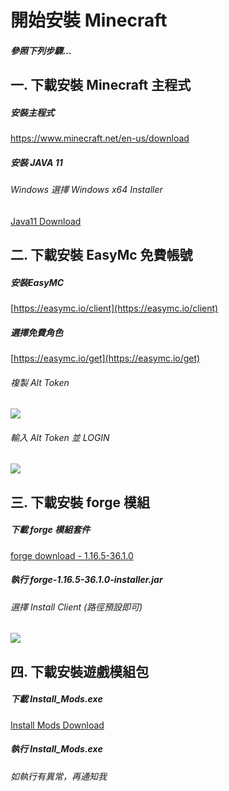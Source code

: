 # 開始安裝 Minecraft
##### 參照下列步驟...

## 一. 下載安裝 Minecraft 主程式
##### 安裝主程式
[https://www.minecraft.net/en-us/download ](https://www.minecraft.net/en-us/download) 
##### 安裝 JAVA 11
###### Windows 選擇 Windows x64 Installer	
[Java11 Download](https://www.oracle.com/tw/java/technologies/javase-jdk11-downloads.html)

## 二. 下載安裝 EasyMc 免費帳號
##### 安裝EasyMC
[https://easymc.io/client](https://easymc.io/client)
##### 選擇免費角色
[https://easymc.io/get](https://easymc.io/get)
###### 複製 Alt Token
![](https://i.imgur.com/hophcPC.png)
###### 輸入 Alt Token 並 LOGIN
![](https://i.imgur.com/fvTVJXZ.png)

## 三. 下載安裝 forge 模組
##### 下載 forge 模組套件
[forge download - 1.16.5-36.1.0](https://maven.minecraftforge.net/net/minecraftforge/forge/1.16.5-36.1.0/forge-1.16.5-36.1.0-installer.jar)
##### 執行 forge-1.16.5-36.1.0-installer.jar
###### 選擇 Install Client (路徑預設即可)
![](https://i.imgur.com/0lvcXxa.png)

## 四. 下載安裝遊戲模組包
##### 下載 Install_Mods.exe
[Install Mods Download](https://github.com/vic0706/Minecraft/raw/main/Install%20MC/Install_Mods.exe)
##### 執行 Install_Mods.exe
###### 如執行有異常，再通知我